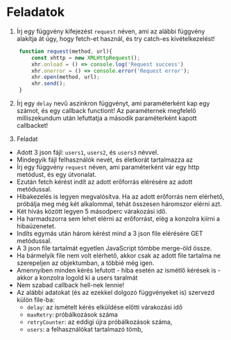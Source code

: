 # Feladatok

1. Írj egy függvény kifejezést `request` néven, ami az alábbi függvény alakítja át úgy, hogy fetch-et használ, és try catch-es kivételkezelést!

```javascript
    function request(method, url){
        const xhttp = new XMLHttpRequest();
        xhr.onload = () => console.log('Request success')
        xhr.onerror = () => console.error('Request error');
        xhr.open(method, url);
        xhr.send();
    }
```

2. Írj egy `delay` nevű aszinkron függvényt, ami paraméterként kap egy számot, és egy callback functiont!
Az paraméternek megfelelő milliszekundum után lefuttatja a második paraméterként kapott callbacket!

3. Feladat 
- Adott 3 json fájl:  `users1`, `users2`, és `users3` névvel.  
- Mindegyik fájl felhasználók nevét, és életkorát tartalmazza az
- Írj egy függvény `request` néven, ami paraméterként vár egy http metódust, és egy útvonalat. 
- Ezután fetch kérést indít az adott erőforrás elérésére az adott metódussal.  
- Hibakezelés is legyen megvalósítva. Ha az adott erőforrás nem elérhető, próbálja meg még két alkalommal, tehát összesen háromszor elérni azt. 
- Két hívás között legyen 5 másodperc várakozási idő. 
- Ha harmadszorra sem lehet elérni az erőforrást, elég a konzolra kiírni a hibaüzenetet.  
- Indíts egymás után három kérést mind a 3 json file elérésére GET metódussal.
- A 3 json file tartalmát egyetlen JavaScript tömbbe merge-öld össze. 
- Ha bármelyik file nem volt elérhető, akkor csak az adott file tartalma ne szerepeljen az objektumban, a többié még igen. 
- Amennyiben minden kérés lefutott - hiba esetén az ismétlő kérések is - akkor a konzolra logold ki a users taralmát
- Nem szabad callback hell-nek lennie!    
- Az alábbi adatokat (és az ezekkel dolgozó függvényeket is) szervezd külön file-ba:
  - `delay`: az ismételt kérés elküldése előtti várakozási idő
  - `maxRetry`: próbálkozások száma
  - `retryCounter`: az eddigi újra próbálkozások száma,
  - `users`: a felhasználókat tartalmazó tömb,